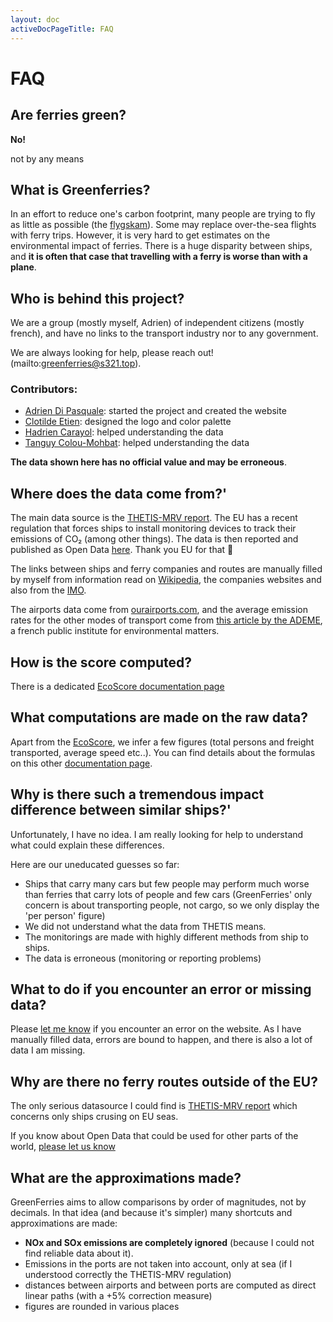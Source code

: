 ```yaml
---
layout: doc
activeDocPageTitle: FAQ
---
```


# FAQ

## Are ferries green?

**No!**

not by any means


## What is Greenferries?

In an effort to reduce one's carbon footprint, many people are trying to fly
as little as possible (the [flygskam](https://en.wikipedia.org/wiki/Environmental_impact_of_aviation#Personal_choices_and_social_pressure)).
Some may replace over-the-sea flights with ferry trips. However, it is very hard
to get estimates on the environmental impact of ferries. There is a huge disparity
between ships, and **it is often that case that travelling with a ferry is worse
than with a plane**.


## Who is behind this project?

We are a group (mostly myself, Adrien) of independent citizens (mostly french), and have no links to the transport industry nor to any government.

We are always looking for help, please reach out!(mailto:greenferries@s321.top).

### Contributors:

- [Adrien Di Pasquale](https://twitter.com/hypertextadrien/): started the project and created the website
- [Clotilde Etien](http://etienclotilde.com/): designed the logo and color palette
- [Hadrien Carayol](http://www.linkedin.com/in/hadrien-carayol): helped understanding the data
- [Tanguy Colou-Mohbat](https://www.linkedin.com/in/tanguy-colou-mohbat/): helped understanding the data

**The data shown here has no official value and may be erroneous**.

## Where does the data come from?'

The main data source is the [THETIS-MRV report](https://mrv.emsa.europa.eu/#public/eumrv).
The EU has a recent regulation that forces ships to install monitoring devices
to track their emissions of CO₂ (among other things). The data is then reported
and published as Open Data [here](https://mrv.emsa.europa.eu/#public/emission-report).
Thank you EU for that 👏

The links between ships and ferry companies and routes are manually filled by
myself from information read on [Wikipedia](https://fr.wikipedia.org/), the
companies websites and also from the [IMO](http://www.imo.org/fr/Pages/Default.aspx).

The airports data come from [ourairports.com](https://ourairports.com/data/),
and the average emission rates for the other modes of transport come from [this
article by the ADEME](https://www.ademe.fr/expertises/mobilite-transports/chiffres-cles-observations/chiffres-cles),
a french public institute for environmental matters.

## How is the score computed?

There is a dedicated [EcoScore documentation page](/ecoscore)

## What computations are made on the raw data?

Apart from the [EcoScore](/ecoscore), we infer a few figures (total persons and freight transported, average speed etc..). You can find details about the formulas on this other [documentation page](/computed-statistics).

## Why is there such a tremendous impact difference between similar ships?'

Unfortunately, I have no idea. I am really looking for help to understand what
could explain these differences.

Here are our uneducated guesses so far:

- Ships that carry many cars but few people may perform much worse than ferries
that carry lots of people and few cars (GreenFerries' only concern is about
transporting people, not cargo, so we only display the 'per person' figure)
- We did not understand what the data from THETIS means.
- The monitorings are made with highly different methods from ship to ships.
- The data is erroneous (monitoring or reporting problems)


## What to do if you encounter an error or missing data?

Please [let me know](mailto:greenferries@s321.top) if you encounter an error
on the website. As I have manually filled data, errors are bound to happen, and
there is also a lot of data I am missing.


## Why are there no ferry routes outside of the EU?

The only serious datasource I could find is
[THETIS-MRV report](https://mrv.emsa.europa.eu/#public/eumrv) which concerns
only ships crusing on EU seas.

If you know about Open Data that could be used for other parts of the world,
[please let us know](mailto:greenferries@s321.top)

## What are the approximations made?

GreenFerries aims to allow comparisons by order of magnitudes, not by decimals.
In that idea (and because it's simpler) many shortcuts and approximations are
made:

- **NOx and SOx emissions are completely ignored** (because I could not find
reliable data about it).
- Emissions in the ports are not taken into account, only at sea (if I
understood correctly the THETIS-MRV regulation)
- distances between airports and between ports are computed as direct linear
paths (with a +5% correction measure)
- figures are rounded in various places

